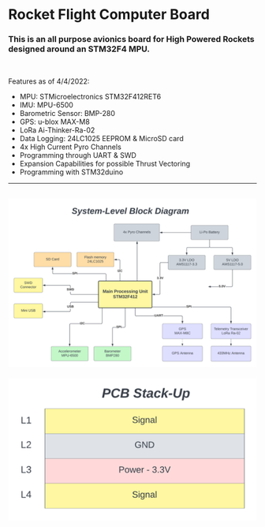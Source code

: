 # Rocket Flight Computer Board
<h3>This is an all purpose avionics board for High Powered Rockets designed around an STM32F4 MPU.</h3>


<br>

Features as of 4/4/2022:
- MPU: STMicroelectronics STM32F412RET6
- IMU: MPU-6500
- Barometric Sensor: BMP-280
- GPS: u-blox MAX-M8
- LoRa Ai-Thinker-Ra-02
- Data Logging: 24LC1025 EEPROM & MicroSD card
- 4x High Current Pyro Channels
- Programming through UART & SWD
- Expansion Capabilities for possible Thrust Vectoring 
- Programming with STM32duino

---
![Schematic Block Diagram](https://github.com/Tsiompanis/Rocket-Flight-Computer/blob/f483a26bec70381dac257252ec5f7928917b6cee/Block%20Diagram%20(2).png)
---
![PCB Stack-Up image](https://github.com/Tsiompanis/Rocket-Flight-Computer/blob/aa84106bc6775b6d3cdd96770ebac583741c811d/Stack%20Up.png)
